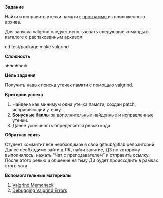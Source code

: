 ﻿**Задание**

Найти и исправить утечки памяти в [программе ](https://github.com/clibs/clib)из приложенного архива.

Для запуска valgrind следует использовать следующие команды в каталоге с распакованным архивом:

cd test/package make valgrind

**Сложность**

★★★☆☆

**Цель задания**

Получить навык поиска утечек памяти с помощью valgrind.

**Критерии успеха**

1. Найдена как минимум одна утечка памяти, создан patch, исправляющий утечку.
1. **Бонусные баллы** за дополнительные найденные и исправленные утечки.
1. Далее успешность определяется ревью кода.

**Обратная связь**

Cтудент коммитит все необходимое в свой github/gitlab репозиторий. Далее необходимо зайти в ЛК, найти занятие, ДЗ по которому выполнялось, нажать “Чат с преподавателем” и отправить ссылку. После этого ревью и общение на тему ДЗ будет происходить в рамках этого чата.

**Вспомогательные материалы**

1. [Valgrind Memcheck](https://web.stanford.edu/class/archive/cs/cs107/cs107.1218/resources/valgrind.html)
1. [Debugging Valgrind Errors](https://student.cs.uwaterloo.ca/~cs241/valgrind/)
